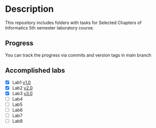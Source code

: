 # Description

This repository includes folders with tasks for Selected Chapters of Informatics 5th semester laboratory course.

## Progress

You can track the progress via commits and version tags in main branch

## Accomplished labs

- [X] Lab1 [v1.0](https://github.com/AVPa1ly/SCoI/releases/tag/v1.0)
- [X] Lab2 [v2.0](https://github.com/AVPa1ly/SCoI/releases/tag/v2.0)
- [X] Lab3 [v3.0](https://github.com/AVPa1ly/SCoI/releases/tag/v3.0)
- [ ] Lab4
- [ ] Lab5
- [ ] Lab6
- [ ] Lab7
- [ ] Lab8
